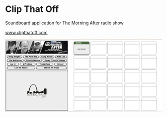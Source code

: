 # Clip That Off

Soundboard application for [The Morning After](http://insidestl.com/radio-shows/the-morning-after) radio show

www.clipthatoff.com


![Clip That Off](static/img/clipthatoff.png)
